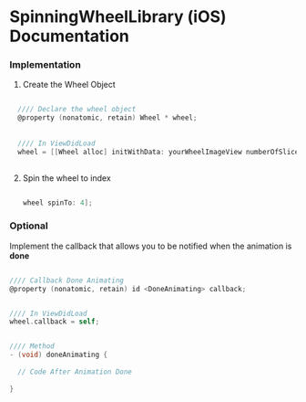 # SpinningWheelLibrary (iOS) Documentation

### Implementation

1. Create the Wheel Object <br>
```objective-c

  //// Declare the wheel object
  @property (nonatomic, retain) Wheel * wheel;
  
  
  //// In ViewDidLoad
  wheel = [[Wheel alloc] initWithData: yourWheelImageView numberOfSlice: nbOfSlices needle: needleImageView];
  
  ```
  
2. Spin the wheel to index
    ```objective-c

    wheel spinTo: 4];

    ```
  


### Optional

Implement the callback that allows you to be notified when the animation is **done**

  ```objective-c
  
  //// Callback Done Animating
  @property (nonatomic, retain) id <DoneAnimating> callback;
  
  
  //// In ViewDidLoad
  wheel.callback = self;
  
  
  //// Method
  - (void) doneAnimating {
    
    // Code After Animation Done
    
  }
  
  ```
